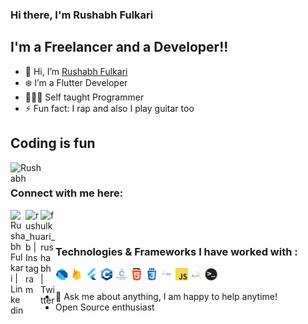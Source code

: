 ### Hi there, I'm Rushabh Fulkari
## I'm a Freelancer and a Developer!!
- 👋 Hi, I’m [Rushabh Fulkari](https://www.instagram.com/rush_hub/)
- ❄️ I’m a Flutter Developer
- 👨🏻‍💻 Self taught Programmer
- ⚡ Fun fact: I rap and also I play guitar too

## Coding is fun
<a>
    <img align="left" alt="Rushabh" width="50px" src="https://github.com/TheDudeThatCode/TheDudeThatCode/blob/master/Assets/Developer.gif" />
  </a>
  
  <br>

### Connect with me here:  
  <a href="https://www.linkedin.com/in/rushabh-fulkari-b5200b120/">
    <img align="left" alt="Rushabh Fulkari | Linkedin" width="24px" src="https://github.com/TheDudeThatCode/TheDudeThatCode/blob/master/Assets/Linkedin.svg" />
  </a>
  <a href= "https://www.instagram.com/rush_hub/">
    <img align="left" alt="rush_hub | Instagram" width="24px" src="https://github.com/TheDudeThatCode/TheDudeThatCode/blob/master/Assets/Instagram.svg" />
  </a>  
  <a href="https://twitter.com/fulkari_rushabh">
    <img align="left" alt="fulkari_rushabh | Twitter" width="24px" src="https://github.com/TheDudeThatCode/TheDudeThatCode/blob/master/Assets/Twitter.svg" />
  </a>

<br>
<br>



### Technologies & Frameworks I have worked with : 

<code><img height="20" src="https://raw.githubusercontent.com/github/explore/80688e429a7d4ef2fca1e82350fe8e3517d3494d/topics/dart/dart.png"></code>
<code><img height="20" src="https://raw.githubusercontent.com/github/explore/80688e429a7d4ef2fca1e82350fe8e3517d3494d/topics/firebase/firebase.png"></code>
<code><img height="20" src="https://raw.githubusercontent.com/github/explore/80688e429a7d4ef2fca1e82350fe8e3517d3494d/topics/flutter/flutter.png"></code>
<code><img height="20" src="https://raw.githubusercontent.com/github/explore/80688e429a7d4ef2fca1e82350fe8e3517d3494d/topics/cpp/cpp.png"></code>
<code><img height="20" src="https://raw.githubusercontent.com/github/explore/80688e429a7d4ef2fca1e82350fe8e3517d3494d/topics/c/c.png"></code>
<code><img height="20" src="https://raw.githubusercontent.com/github/explore/80688e429a7d4ef2fca1e82350fe8e3517d3494d/topics/html/html.png"></code>
<code><img height="20" src="https://raw.githubusercontent.com/github/explore/5c058a388828bb5fde0bcafd4bc867b5bb3f26f3/topics/css/css.png"></code>
<code><img height="20" src="https://raw.githubusercontent.com/github/explore/80688e429a7d4ef2fca1e82350fe8e3517d3494d/topics/java/java.png"></code>
<code><img height="20" src="https://raw.githubusercontent.com/github/explore/80688e429a7d4ef2fca1e82350fe8e3517d3494d/topics/javascript/javascript.png"></code>
<code><img height="20" src="https://raw.githubusercontent.com/github/explore/80688e429a7d4ef2fca1e82350fe8e3517d3494d/topics/mysql/mysql.png"></code>
<code><img height="20" src="https://raw.githubusercontent.com/github/explore/80688e429a7d4ef2fca1e82350fe8e3517d3494d/topics/terminal/terminal.png"></code>

</details>


- 💬 Ask me about anything, I am happy to help anytime!
- Open Source enthusiast
